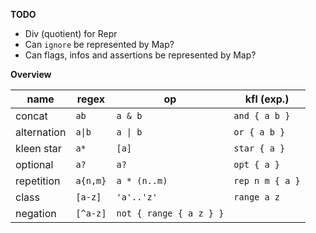 **TODO**

- Div (quotient) for Repr
- Can `ignore` be represented by Map?
- Can flags, infos and assertions be represented by Map?

**Overview**

| name | regex | op | kfl (exp.) |
| - | - | - | - |
| concat | `ab` | `a & b` | `and { a b }` |
| alternation | `a\|b` | `a \| b` | `or { a b }` |
| kleen star | `a*` | `[a]` | `star { a }`
| optional | `a?` | `a?` | `opt { a }` |
| repetition | `a{n,m}` | `a * (n..m)` | `rep n m { a }` |
| class | `[a-z]` | `'a'..'z'` | `range a z` |
| negation | `[^a-z]` | `not { range { a z } }` |
